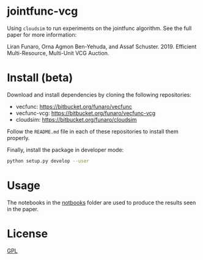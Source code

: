 # jointfunc-vcg

Using `cloudsim` to run experiments on the jointfunc algorithm.
See the full paper for more information:

Liran Funaro, Orna Agmon Ben-Yehuda, and Assaf Schuster. 2019. Efficient Multi-Resource, Multi-Unit VCG Auction.

# Install (beta)
Download and install dependencies by cloning the following repositories:

 * vecfunc: https://bitbucket.org/funaro/vecfunc
 * vecfunc-vcg: https://bitbucket.org/funaro/vecfunc-vcg
 * cloudsim: https://bitbucket.org/funaro/cloudsim
 
Follow the `README.md` file in each of these repositories to install them properly.
 
Finally, install the package in developer mode:
```bash
python setup.py develop --user
```

# Usage
The notebooks in the [notbooks](notebooks) folder are used to produce the results seen in the paper. 

# License
[GPL](LICENSE.txt)